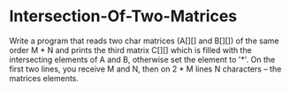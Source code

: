 # Intersection-Of-Two-Matrices
Write a program that reads two char matrices (A[][] and B[][]) of the same order M * N and prints the third matrix C[][] which is filled with the intersecting elements of A and B, otherwise set the element to '*'. On the first two lines, you receive M and N, then on 2 * M lines N characters – the matrices elements.
